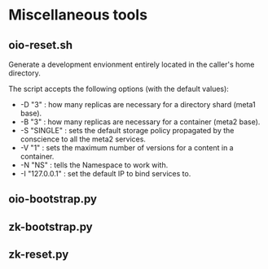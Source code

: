 # Miscellaneous tools

## oio-reset.sh

Generate a development envionment entirely located in the caller's home directory.

The script accepts the following options (with the default values):
  * -D "3" : how many replicas are necessary for a directory shard (meta1 base).
  * -B "3" : how many replicas are necessary for a container (meta2 base).
  * -S "SINGLE" : sets the default storage policy propagated by the conscience to all the meta2 services.
  * -V "1" : sets the maximum number of versions for a content in a container.
  * -N "NS" : tells the Namespace to work with.
  * -I "127.0.0.1" : set the default IP to bind services to.

## oio-bootstrap.py

## zk-bootstrap.py

## zk-reset.py

